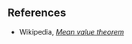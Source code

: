

## References

* Wikipedia, _[Mean value theorem](http://en.wikipedia.org/wiki/Mean_value_theorem)_

